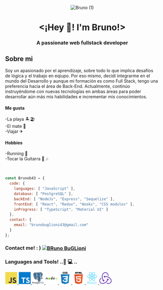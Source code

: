 <div align="center">
            
  ![Bruno (1)](https://i.pinimg.com/originals/25/f4/ea/25f4ea8a563d0393de4abb6e24f9b63b.gif)
     </div>   
   <div>
    <h1 align="center"> <¡Hey 👋! I'm Bruno!>
    <h3 align="center"> A passionate web fullstack developer </h3>
        </div>

<h2>Sobre mi</h2>
<p>
  Soy un apasionado por el aprendizaje, sobre todo lo que implica desafíos de lógica y el trabajo en eqiupo. Por eso mismo, decidí integrarme en el mundo del Desarrollo y aunque mi formación es como Full Stack, tengo una preferencia hacia el área de Back-End. Actualmente, continúo instruyéndome con nuevas tecnologías en ambas áreas para poder desarrollar aún más mis habilidades e incrementar mis conocimientos.
  
        
  <br/>
  <h4>Me gusta</h4>
  <p>
    -La playa 🏝🏖 <br/>
    -El mate 🧉 <br/>
    -Viajar ✈
  </p>
  <h4>Hobbies</h4>
  <p>
    -Running  🏃‍ <br/>
    -Tocar la Guitarra 🎸 🎶
  </p>
</p>
<br/>


```js
const Brunob43 = {
  code: {
    languages: [ "JavaScript" ],
    database: [ "PostgreSQL" ],
    backEnd: [ "NodeJs", "Express", "Sequelize" ],
    frontEnd: [ "React", "Redux", "Hooks", "CSS modules" ],
    inProgress: [ "TypeScript", "Material UI" ]
  },
  contact: {
    email: "brunobuglioni43@gmail.com"
  }
};
```
    

<p align="center">
    <h3 align="left">Contact me! : ) <a href="https://www.linkedin.com/in/bruno-buglioni-b0652a263/" target="blank"><img align="center" src="https://raw.githubusercontent.com/rahuldkjain/github-profile-readme-generator/master/src/images/icons/Social/linked-in-alt.svg" alt="BRuno BuGLioni" height="30" width="40" /></a> </h3>
</p>

 <h3 align="left">Languages and Tools! ..🔧 💻 .. </h3>
<p align="left"> <a href="https://developer.mozilla.org/en-US/docs/Web/JavaScript" target="_blank" rel="noreferrer"> <img src="https://raw.githubusercontent.com/devicons/devicon/master/icons/javascript/javascript-original.svg" alt="javascript" width="40" height="40"/> </a> <a href="https://www.typescriptlang.org/" target="_blank" rel="noreferrer"> <img src="https://raw.githubusercontent.com/devicons/devicon/master/icons/typescript/typescript-original.svg" alt="typescript" width="40" height="40"/> </a> <a href="https://www.postgresql.org" target="_blank" rel="noreferrer"> <img src="https://raw.githubusercontent.com/devicons/devicon/master/icons/postgresql/postgresql-original-wordmark.svg" alt="postgresql" width="40" height="40"/> </a> <a href="https://nodejs.org" target="_blank" rel="noreferrer"> <img src="https://raw.githubusercontent.com/devicons/devicon/master/icons/nodejs/nodejs-original-wordmark.svg" alt="nodejs" width="40" height="40"/> </a> <a href="https://www.w3schools.com/css/" target="_blank" rel="noreferrer"> <img src="https://raw.githubusercontent.com/devicons/devicon/master/icons/css3/css3-original-wordmark.svg" alt="css3" width="40" height="40"/> </a> <a href="https://www.w3.org/html/" target="_blank" rel="noreferrer"> <img src="https://raw.githubusercontent.com/devicons/devicon/master/icons/html5/html5-original-wordmark.svg" alt="html5" width="40" height="40"/> </a>  <a href="https://reactjs.org/" target="_blank" rel="noreferrer"> <img src="https://raw.githubusercontent.com/devicons/devicon/master/icons/react/react-original-wordmark.svg" alt="react" width="40" height="40"/> </a> <a href="https://redux.js.org" target="_blank" rel="noreferrer"> <img src="https://raw.githubusercontent.com/devicons/devicon/master/icons/redux/redux-original.svg" alt="redux" width="40" height="40"/> </a> </p>


